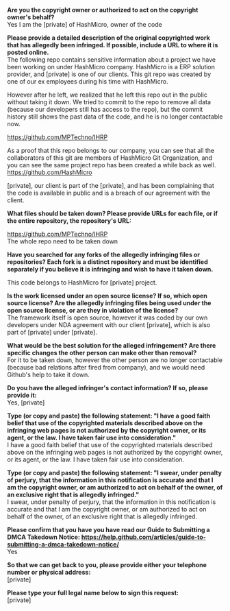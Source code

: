 **Are you the copyright owner or authorized to act on the copyright owner's behalf?**  
Yes I am the [private] of HashMicro, owner of the code  
  
**Please provide a detailed description of the original copyrighted work that has allegedly been infringed. If possible, include a URL to where it is posted online.**  
The following repo contains sensitive information about a project we have been working on under HashMicro company. HashMicro is a ERP solution provider, and [private] is one of our clients. This git repo was created by one of our ex employees during his time with HashMicro.  
  
However after he left, we realized that he left this repo out in the public without taking it down. We tried to commit to the repo to remove all data (because our developers still has access to the repo), but the commit history still shows the past data of the code, and he is no longer contactable now.  
  
https://github.com/MPTechno/IHRP  
  
As a proof that this repo belongs to our company, you can see that all the collaborators of this git are members of HashMicro Git Organization, and you can see the same project repo has been created a while back as well.  
https://github.com/HashMicro  
  
[private], our client is part of the [private], and has been complaining that the code is available in public and is a breach of our agreement with the client.  
  
**What files should be taken down? Please provide URLs for each file, or if the entire repository, the repository's URL:**  
  
https://github.com/MPTechno/IHRP  
The whole repo need to be taken down  
  
**Have you searched for any forks of the allegedly infringing files or repositories? Each fork is a distinct repository and must be identified separately if you believe it is infringing and wish to have it taken down.**  
  
This code belongs to HashMicro for [private] project.  
  
**Is the work licensed under an open source license? If so, which open source license? Are the allegedly infringing files being used under the open source license, or are they in violation of the license?**  
The framework itself is open source, however it was coded by our own developers under NDA agreement with our client [private], which is also part of [private] under [private].  
  
**What would be the best solution for the alleged infringement? Are there specific changes the other person can make other than removal?**  
For it to be taken down, however the other person are no longer contactable (because bad relations after fired from company), and we would need Github's help to take it down.  
  
**Do you have the alleged infringer's contact information? If so, please provide it:**  
Yes, [private]
  
**Type (or copy and paste) the following statement: "I have a good faith belief that use of the copyrighted materials described above on the infringing web pages is not authorized by the copyright owner, or its agent, or the law. I have taken fair use into consideration."**  
I have a good faith belief that use of the copyrighted materials described above on the infringing web pages is not authorized by the copyright owner, or its agent, or the law. I have taken fair use into consideration.  
  
**Type (or copy and paste) the following statement: "I swear, under penalty of perjury, that the information in this notification is accurate and that I am the copyright owner, or am authorized to act on behalf of the owner, of an exclusive right that is allegedly infringed."**  
I swear, under penalty of perjury, that the information in this notification is accurate and that I am the copyright owner, or am authorized to act on behalf of the owner, of an exclusive right that is allegedly infringed.  
  
**Please confirm that you have you have read our Guide to Submitting a DMCA Takedown Notice: https://help.github.com/articles/guide-to-submitting-a-dmca-takedown-notice/**  
Yes  
  
**So that we can get back to you, please provide either your telephone number or physical address:**  
[private]  
  
**Please type your full legal name below to sign this request:**  
[private]  
